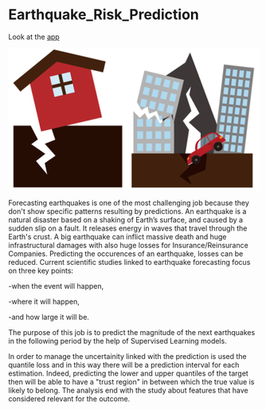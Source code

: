 # Earthquake_Risk_Prediction

Look at the [app](https://towardsinnovationlab-earthquake-risk-prediction-1-app-9tct2r.streamlit.app/) 

![](./images/natural-disaster.png)

Forecasting earthquakes is one of the most challenging job because they don't show specific patterns resulting by predictions. An earthquake is a natural disaster based on a shaking of Earth’s surface, and caused by a sudden slip on a fault. It releases energy in waves that travel through the Earth's crust. A big earthquake can inflict massive death and huge infrastructural damages with also huge losses for Insurance/Reinsurance Companies. Predicting the occurences of an earthquake, losses can be reduced. Current scientific studies linked to earthquake forecasting focus on three key points:

-when the event will happen,

-where it will happen,

-and how large it will be.

The purpose of this job is to predict the magnitude of the next earthquakes in the following period by the help of Supervised Learning models.

In order to manage the uncertainity linked with the prediction is used the quantile loss and in this way there will be a prediction interval for each estimation. Indeed, predicting the lower and upper quantiles of the target then will be able to have a "trust region" in between which the true value is likely to belong. The analysis end with the study about features that have considered relevant for the outcome.
